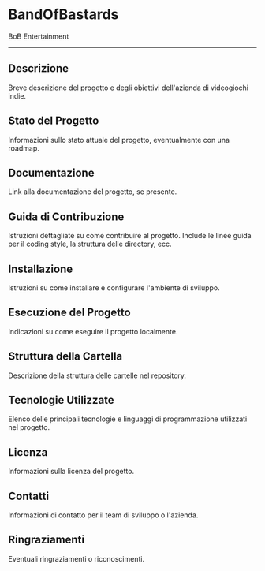 # BandOfBastards
BoB Entertainment 

---
## Descrizione
Breve descrizione del progetto e degli obiettivi dell'azienda di videogiochi indie.

## Stato del Progetto
Informazioni sullo stato attuale del progetto, eventualmente con una roadmap.

## Documentazione
Link alla documentazione del progetto, se presente.

## Guida di Contribuzione
Istruzioni dettagliate su come contribuire al progetto. Include le linee guida per il coding style, la struttura delle directory, ecc.

## Installazione
Istruzioni su come installare e configurare l'ambiente di sviluppo.

## Esecuzione del Progetto
Indicazioni su come eseguire il progetto localmente.

## Struttura della Cartella
Descrizione della struttura delle cartelle nel repository.

## Tecnologie Utilizzate
Elenco delle principali tecnologie e linguaggi di programmazione utilizzati nel progetto.

## Licenza
Informazioni sulla licenza del progetto.

## Contatti
Informazioni di contatto per il team di sviluppo o l'azienda.

## Ringraziamenti
Eventuali ringraziamenti o riconoscimenti.
